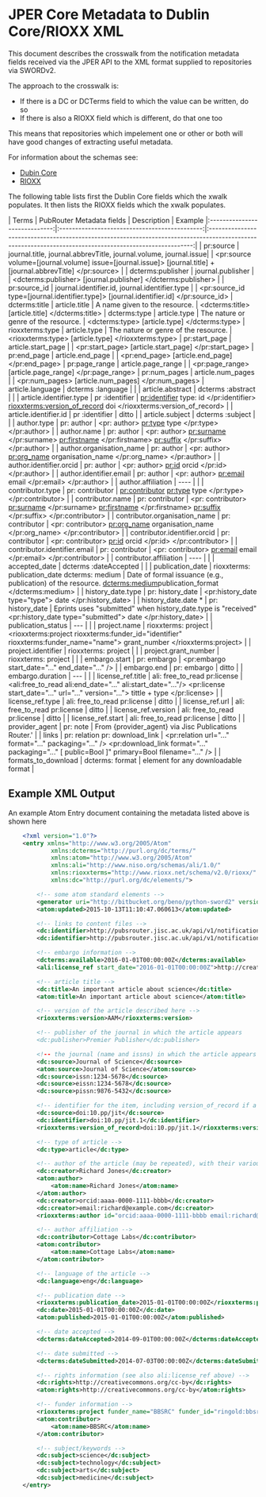 # JPER Core Metadata to Dublin Core/RIOXX XML

This document describes the crosswalk from the notification metadata fields received via the JPER API to the
 XML format supplied to repositories via SWORDv2.
 
The approach to the crosswalk is:

* If there is a DC or DCTerms field to which the value can be written, do so
* If there is also a RIOXX field which is different, do that one too

This means that repositories which impelement one or other or both will have good changes of extracting useful metadata.

For information about the schemas see:

* [Dubin Core](http://dublincore.org/documents/dcmi-terms/)
* [RIOXX](http://rioxx.net/v2-0-final/)

The following table lists first the Dublin Core fields which the xwalk populates. It then lists the RIOXX fields which the xwalk populates. 

| Terms | PubRouter Metadata fields | Description | Example
|:-----------------------------:|:---------------------------------------------:|:-------------------------------------------------------------------------------------------------------------------------------------------------------:|
| pr:source | journal.title, journal.abbrevTitle,  journal.volume,  journal.issue| | <pr:source volume=[journal.volume] issue=[journal.issue]> [journal.title] + [journal.abbrevTitle] </pr:source> |
| dcterms:publisher  | journal.publisher | | \<dcterms:publisher\> [journal.publisher] \</dcterms:publisher\> |
| pr:source_id | journal.identifier.id, journal.identifier.type | | <pr:source_id type=[journal.identifier.type]> [journal.identifier.id] \</pr:source_id>
| dcterms:title | article.title | A name given to the resource. | \<dcterms:title> [article.title] </dcterms:title>
| dcterms:type | article.type | The nature or genre of the resource. | \<dcterms:type> [article.type] </dcterms:type>
| rioxxterms:type | article.type | The nature or genre of the resource. | \<rioxxterms:type> [article.type] </rioxxterms:type>
| pr:start_page | article.start_page |  | \<pr:start_page> [article.start_page] \</pr:start_page>
| pr:end_page | article.end_page |  | \<pr:end_page> [article.end_page] \</pr:end_page>
| pr:page_range | article.page_range |  | \<pr:page_range> [article.page_range] \</pr:page_range>
| pr:num_pages | article.num_pages |  | \<pr:num_pages> [article.num_pages] \</pr:num_pages>
| article.language | dcterms :language |  |
| article.abstract | dcterms :abstract |  |
| article.identifier.type | pr :identifier  | <pr:identifier> type: id </pr:identifier>  <rioxxterms:version_of_record> doi </rioxxterms:version_of_record> |
| article.identifier.id | pr :identifier  | ditto |
| article.subject | dcterms :subject |  |
| author.type | pr: author | <pr: author>  <pr:type> type </pr:type>  </pr:author> |
| author.name | pr: author | <pr: author>  <pr:surname> </pr:surname>  <pr:firstname> </pr:firstname>  <pr:suffix> </pr:suffix> </pr:author> |
| author.organisation_name | pr: author | <pr: author>  <pr:org_name> organisation_name </pr:org_name>  </pr:author> |
| author.identifier.orcid | pr: author | <pr: author>  <pr:id> orcid </pr:id>  </pr:author> |
| author.identifier.email | pr: author | <pr: author>  <pr:email> email </pr:email>  </pr:author> |
| author.affiliation | ---- |   |
| contributor.type | pr: contributor | <pr:contributor>  <pr:type> type </pr:type>  </pr:contributor> |
| contributor.name | pr: contributor | <pr: contributor>  <pr:surname>  </pr:surname>  <pr:firstname>  </pr:firstname>     <pr:suffix> </pr:suffix> </pr:contributor> |
| contributor.organisation_name | pr: contributor | <pr: contributor>  <pr:org_name> organisation_name </pr:org_name>  </pr:contributor> |
| contributor.identifier.orcid | pr: contributor | <pr: contributor>  <pr:id> orcid </pr:id>  </pr:contributor> |
| contributor.identifier.email | pr: contributor | <pr: contributor>  <pr:email> email </pr:email>  </pr:contributor> |
| contributor.affiliation | ---- |   |
| accepted_date | dcterms :dateAccepted |  |
| publication_date | rioxxterms: publication_date  dcterms: medium | Date of formal issuance (e.g., publication) of the resource.  <dcterms:medium>publication_format </dcterms:medium> |
| history_date.type | pr: history_date | <pr:history_date  type="type"> date </pr:history_date> |
| history_date.date * | pr: history_date | Eprints uses "submitted" when history_date.type is "received"   <pr:history_date  type="submitted"> date </pr:history_date> |
| publication_status | --- |  |
| project.name  | rioxxterms: project | <rioxxterms:project rioxxterms:funder_id="identifier" rioxxterms:funder_name="name"> grant_number </rioxxterms:project> |
| project.identifier | rioxxterms: project |  |
| project.grant_number | rioxxterms: project |  |
| embargo.start | pr: embargo | <pr:embargo start_date="..." end_date="..." /> |
| embargo.end | pr: embargo | ditto |
| embargo.duration | --- |  |
| license_ref.title | ali: free_to_read  pr:license | <ali:free_to_read ali:end_date="..." ali:start_date="..."/>  <pr:license start_date="..." url="..." version="..."> tittle + type </pr:license>  |
| license_ref.type | ali: free_to_read pr:license | ditto |
| license_ref.url | ali: free_to_read pr:license | ditto |
| license_ref.version | ali: free_to_read pr:license | ditto |
| license_ref.start | ali: free_to_read pr:license | ditto |
| provider_agent | pr: note | From  {provider_agent} via Jisc Publications Router.' |
| links | pr: relation  pr: download_link | <pr:relation url="..." format="..." packaging="..." />  <pr:download_link format="..." packaging="..." [ public=Bool ]"  primary=Bool filename="..." /> |
| formats_to_download | dcterms: format | element for any downloadable format |


## Example XML Output

An example Atom Entry document containing the metadata listed above is shown here

```xml
    <?xml version="1.0"?>
    <entry xmlns="http://www.w3.org/2005/Atom"
            xmlns:dcterms="http://purl.org/dc/terms/"
            xmlns:atom="http://www.w3.org/2005/Atom"
            xmlns:ali="http://www.niso.org/schemas/ali/1.0/"
            xmlns:rioxxterms="http://www.rioxx.net/schema/v2.0/rioxx/"
            xmlns:dc="http://purl.org/dc/elements/">

        <!-- some atom standard elements -->
        <generator uri="http://bitbucket.org/beno/python-sword2" version="0.1"/>
        <atom:updated>2015-10-13T11:10:47.060613</atom:updated>

        <!-- links to content files -->
        <dc:identifier>http://pubsrouter.jisc.ac.uk/api/v1/notification/1234567890/content</dc:identifier>
        <dc:identifier>http://pubsrouter.jisc.ac.uk/api/v1/notification/1234567890/content/SimpleZip</dc:identifier>

        <!-- embargo information -->
        <dcterms:available>2016-01-01T00:00:00Z</dcterms:available>
        <ali:license_ref start_date="2016-01-01T00:00:00Z">http://creativecommons.org/cc-by</ali:license_ref>

        <!-- article title -->
        <dc:title>An important article about science</dc:title>
        <atom:title>An important article about science</atom:title>

        <!-- version of the article described here -->
        <rioxxterms:version>AAM</rioxxterms:version>

        <!-- publisher of the journal in which the article appears
        <dc:publisher>Premier Publisher</dc:publisher>

        <!-- the journal (name and issns) in which the article appears -->
        <dc:source>Journal of Science</dc:source>
        <atom:source>Journal of Science</atom:source>
        <dc:source>issn:1234-5678</dc:source>
        <dc:source>eissn:1234-5678</dc:source>
        <dc:source>pissn:9876-5432</dc:source>

        <!-- identifier for the item, including version_of_record if a DOI -->
        <dc:source>doi:10.pp/jit</dc:source>
        <dc:identifier>doi:10.pp/jit.1</dc:identifier>
        <rioxxterms:version_of_record>doi:10.pp/jit.1</rioxxterms:version_of_record>

        <!-- type of article -->
        <dc:type>article</dc:type>

        <!-- author of the article (may be repeated), with their various properties -->
        <dc:creator>Richard Jones</dc:creator>
        <atom:author>
            <atom:name>Richard Jones</atom:name>
        </atom:author>
        <dc:creator>orcid:aaaa-0000-1111-bbbb</dc:creator>
        <dc:creator>email:richard@example.com</dc:creator>
        <rioxxterms:author id="orcid:aaaa-0000-1111-bbbb email:richard@example.com">Richard Jones</rioxxterms:author>

        <!-- author affiliation -->
        <dc:contributor>Cottage Labs</dc:contributor>
        <atom:contributor>
            <atom:name>Cottage Labs</atom:name>
        </atom:contributor>

        <!-- language of the article -->
        <dc:language>eng</dc:language>

        <!-- publication date -->
        <rioxxterms:publication_date>2015-01-01T00:00:00Z</rioxxterms:publication_date>
        <dc:date>2015-01-01T00:00:00Z</dc:date>
        <atom:published>2015-01-01T00:00:00Z</atom:published>

        <!-- date accepted -->
        <dcterms:dateAccepted>2014-09-01T00:00:00Z</dcterms:dateAccepted>

        <!-- date submitted -->
        <dcterms:dateSubmitted>2014-07-03T00:00:00Z</dcterms:dateSubmitted>

        <!-- rights information (see also ali:license_ref above) -->
        <dc:rights>http://creativecommons.org/cc-by</dc:rights>
        <atom:rights>http://creativecommons.org/cc-by</atom:rights>

        <!-- funder information -->
        <rioxxterms:project funder_name="BBSRC" funder_id="ringold:bbsrcid">BB/34/juwef</rioxxterms:project>
        <atom:contributor>
            <atom:name>BBSRC</atom:name>
        </atom:contributor>

        <!-- subject/keywords -->
        <dc:subject>science</dc:subject>
        <dc:subject>technology</dc:subject>
        <dc:subject>arts</dc:subject>
        <dc:subject>medicine</dc:subject>
    </entry>
```